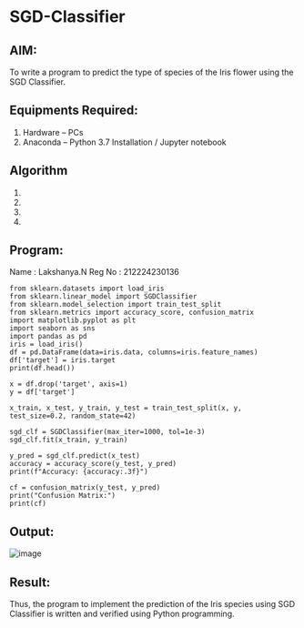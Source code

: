 # SGD-Classifier
## AIM:
To write a program to predict the type of species of the Iris flower using the SGD Classifier.

## Equipments Required:
1. Hardware – PCs
2. Anaconda – Python 3.7 Installation / Jupyter notebook

## Algorithm
1. 
2. 
3. 
4. 

## Program:
Name : Lakshanya.N
Reg No : 212224230136

```
from sklearn.datasets import load_iris
from sklearn.linear_model import SGDClassifier
from sklearn.model_selection import train_test_split
from sklearn.metrics import accuracy_score, confusion_matrix
import matplotlib.pyplot as plt
import seaborn as sns
import pandas as pd
iris = load_iris()
df = pd.DataFrame(data=iris.data, columns=iris.feature_names)
df['target'] = iris.target
print(df.head())
```
```
x = df.drop('target', axis=1)
y = df['target']
```
```
x_train, x_test, y_train, y_test = train_test_split(x, y, test_size=0.2, random_state=42)
```
```
sgd_clf = SGDClassifier(max_iter=1000, tol=1e-3)
sgd_clf.fit(x_train, y_train)
```
```
y_pred = sgd_clf.predict(x_test)
accuracy = accuracy_score(y_test, y_pred)
print(f"Accuracy: {accuracy:.3f}")
```
```
cf = confusion_matrix(y_test, y_pred)
print("Confusion Matrix:")
print(cf)
```

## Output:

![image](https://github.com/user-attachments/assets/29599da1-9fa1-4ecd-aad2-2d643f0fe1ed)

## Result:
Thus, the program to implement the prediction of the Iris species using SGD Classifier is written and verified using Python programming.

